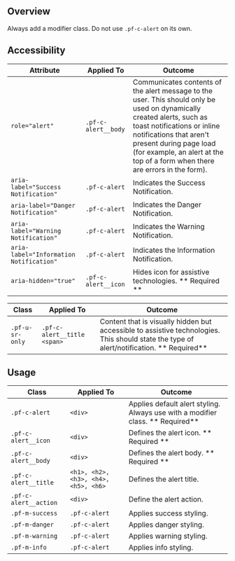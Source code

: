 ## Overview

Always add a modifier class. Do not use `.pf-c-alert` on its own.

## Accessibility

| Attribute | Applied To | Outcome |
| -- | -- | -- |
| `role="alert"` | `.pf-c-alert__body` |  Communicates contents of the alert message to the user. This should only be used on dynamically created alerts, such as toast notifications or inline notifications that aren't present during page load (for example, an alert at the top of a form when there are errors in the form). |
| `aria-label="Success Notification"` | `.pf-c-alert` |  Indicates the Success Notification. |
| `aria-label="Danger Notification"` | `.pf-c-alert` |  Indicates the Danger Notification. |
| `aria-label="Warning Notification"` | `.pf-c-alert` |  Indicates the Warning Notification. |
| `aria-label="Information Notification"` | `.pf-c-alert` |  Indicates the Information Notification. |
| `aria-hidden="true"` | `.pf-c-alert__icon` |  Hides icon for assistive technologies. ** Required **|

| Class | Applied To | Outcome |
| -- | -- | -- |
| `.pf-u-sr-only` | `.pf-c-alert__title <span>` | Content that is visually hidden but accessible to assistive technologies. This should state the type of alert/notification.  ** Required**|

## Usage

| Class | Applied To | Outcome |
| -- | -- | -- |
| `.pf-c-alert` | `<div>` |  Applies default alert styling. Always use with a modifier class. ** Required**|
| `.pf-c-alert__icon` | `<div>` |  	Defines the alert icon. ** Required **|
| `.pf-c-alert__body` | `<div>` |  Defines the alert body.  ** Required **|
| `.pf-c-alert__title` | `<h1>, <h2>, <h3>, <h4>, <h5>, <h6>` |  Defines the alert title. |
| `.pf-c-alert__action` | `<div>` |  Define the alert action. |
| `.pf-m-success` | `.pf-c-alert` |  Applies success styling. |
| `.pf-m-danger` | `.pf-c-alert` |  Applies danger styling. |
| `.pf-m-warning` | `.pf-c-alert` |  Applies warning styling. |
| `.pf-m-info` | `.pf-c-alert` |  Applies info styling. |
